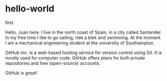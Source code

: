 # hello-world

first 

Hello, Juan here. I live in the north coast of Spain, in a city called Santander. In my free time I like to go sailing, ride a biek and swimming. At the moment I am a mechanical engineering student at the university of Southampton.

GitHub Inc. is a web-based hosting service for version control using Git. It is mostly used for computer code. 
GitHub offers plans for both private repositories and free (open-source) accounts.

GitHub is great!

